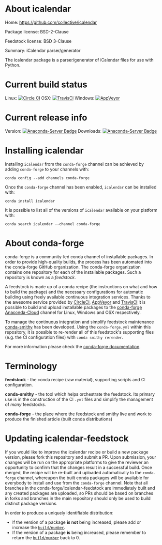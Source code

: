 About icalendar
===============

Home: https://github.com/collective/icalendar

Package license: BSD-2-Clause

Feedstock license: BSD 3-Clause

Summary: iCalendar parser/generator

The icalendar package is a parser/generator of iCalendar files for use with
Python.


Current build status
====================

Linux: [![Circle CI](https://circleci.com/gh/conda-forge/icalendar-feedstock.svg?style=shield)](https://circleci.com/gh/conda-forge/icalendar-feedstock)
OSX: [![TravisCI](https://travis-ci.org/conda-forge/icalendar-feedstock.svg?branch=master)](https://travis-ci.org/conda-forge/icalendar-feedstock)
Windows: [![AppVeyor](https://ci.appveyor.com/api/projects/status/github/conda-forge/icalendar-feedstock?svg=True)](https://ci.appveyor.com/project/conda-forge/icalendar-feedstock/branch/master)

Current release info
====================
Version: [![Anaconda-Server Badge](https://anaconda.org/conda-forge/icalendar/badges/version.svg)](https://anaconda.org/conda-forge/icalendar)
Downloads: [![Anaconda-Server Badge](https://anaconda.org/conda-forge/icalendar/badges/downloads.svg)](https://anaconda.org/conda-forge/icalendar)

Installing icalendar
====================

Installing `icalendar` from the `conda-forge` channel can be achieved by adding `conda-forge` to your channels with:

```
conda config --add channels conda-forge
```

Once the `conda-forge` channel has been enabled, `icalendar` can be installed with:

```
conda install icalendar
```

It is possible to list all of the versions of `icalendar` available on your platform with:

```
conda search icalendar --channel conda-forge
```


About conda-forge
=================

conda-forge is a community-led conda channel of installable packages.
In order to provide high-quality builds, the process has been automated into the
conda-forge GitHub organization. The conda-forge organization contains one repository
for each of the installable packages. Such a repository is known as a *feedstock*.

A feedstock is made up of a conda recipe (the instructions on what and how to build
the package) and the necessary configurations for automatic building using freely
available continuous integration services. Thanks to the awesome service provided by
[CircleCI](https://circleci.com/), [AppVeyor](http://www.appveyor.com/)
and [TravisCI](https://travis-ci.org/) it is possible to build and upload installable
packages to the [conda-forge](https://anaconda.org/conda-forge)
[Anaconda-Cloud](http://docs.anaconda.org/) channel for Linux, Windows and OSX respectively.

To manage the continuous integration and simplify feedstock maintenance
[conda-smithy](http://github.com/conda-forge/conda-smithy) has been developed.
Using the ``conda-forge.yml`` within this repository, it is possible to re-render all of
this feedstock's supporting files (e.g. the CI configuration files) with ``conda smithy rerender``.

For more information please check the [conda-forge documentation](https://conda-forge.org/docs/).

Terminology
===========

**feedstock** - the conda recipe (raw material), supporting scripts and CI configuration.

**conda-smithy** - the tool which helps orchestrate the feedstock.
                   Its primary use is in the construction of the CI ``.yml`` files
                   and simplify the management of *many* feedstocks.

**conda-forge** - the place where the feedstock and smithy live and work to
                  produce the finished article (built conda distributions)


Updating icalendar-feedstock
============================

If you would like to improve the icalendar recipe or build a new
package version, please fork this repository and submit a PR. Upon submission,
your changes will be run on the appropriate platforms to give the reviewer an
opportunity to confirm that the changes result in a successful build. Once
merged, the recipe will be re-built and uploaded automatically to the
`conda-forge` channel, whereupon the built conda packages will be available for
everybody to install and use from the `conda-forge` channel.
Note that all branches in the conda-forge/icalendar-feedstock are
immediately built and any created packages are uploaded, so PRs should be based
on branches in forks and branches in the main repository should only be used to
build distinct package versions.

In order to produce a uniquely identifiable distribution:
 * If the version of a package **is not** being increased, please add or increase
   the [``build/number``](http://conda.pydata.org/docs/building/meta-yaml.html#build-number-and-string).
 * If the version of a package **is** being increased, please remember to return
   the [``build/number``](http://conda.pydata.org/docs/building/meta-yaml.html#build-number-and-string)
   back to 0.